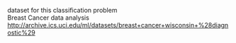 dataset for this classification problem<br>
Breast Cancer data analysis http://archive.ics.uci.edu/ml/datasets/breast+cancer+wisconsin+%28diagnostic%29
